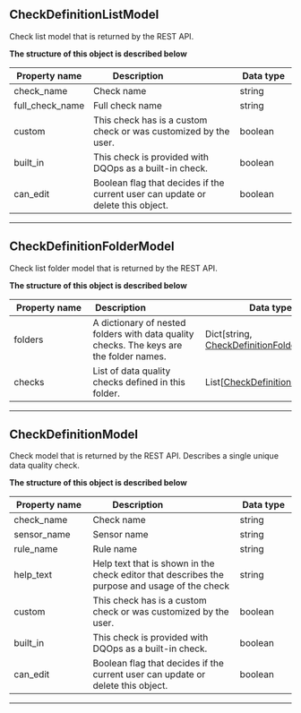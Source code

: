 
## CheckDefinitionListModel  
Check list model that is returned by the REST API.  
  

**The structure of this object is described below**  
  

|&nbsp;Property&nbsp;name&nbsp;|&nbsp;Description&nbsp;&nbsp;&nbsp;&nbsp;&nbsp;&nbsp;&nbsp;&nbsp;&nbsp;&nbsp;&nbsp;&nbsp;&nbsp;&nbsp;&nbsp;&nbsp;&nbsp;&nbsp;&nbsp;&nbsp;&nbsp;|&nbsp;Data&nbsp;type&nbsp;|
|---------------|---------------------------------|-----------|
|check_name|Check name|string|
|full_check_name|Full check name|string|
|custom|This check has is a custom check or was customized by the user.|boolean|
|built_in|This check is provided with DQOps as a built-in check.|boolean|
|can_edit|Boolean flag that decides if the current user can update or delete this object.|boolean|


___  

## CheckDefinitionFolderModel  
Check list folder model that is returned by the REST API.  
  

**The structure of this object is described below**  
  

|&nbsp;Property&nbsp;name&nbsp;|&nbsp;Description&nbsp;&nbsp;&nbsp;&nbsp;&nbsp;&nbsp;&nbsp;&nbsp;&nbsp;&nbsp;&nbsp;&nbsp;&nbsp;&nbsp;&nbsp;&nbsp;&nbsp;&nbsp;&nbsp;&nbsp;&nbsp;|&nbsp;Data&nbsp;type&nbsp;|
|---------------|---------------------------------|-----------|
|folders|A dictionary of nested folders with data quality checks. The keys are the folder names.|Dict[string, [CheckDefinitionFolderModel](\docs\client\models\checks\#checkdefinitionfoldermodel)]|
|checks|List of data quality checks defined in this folder.|List[[CheckDefinitionListModel](\docs\client\models\checks\#checkdefinitionlistmodel)]|


___  

## CheckDefinitionModel  
Check model that is returned by the REST API. Describes a single unique data quality check.  
  

**The structure of this object is described below**  
  

|&nbsp;Property&nbsp;name&nbsp;|&nbsp;Description&nbsp;&nbsp;&nbsp;&nbsp;&nbsp;&nbsp;&nbsp;&nbsp;&nbsp;&nbsp;&nbsp;&nbsp;&nbsp;&nbsp;&nbsp;&nbsp;&nbsp;&nbsp;&nbsp;&nbsp;&nbsp;|&nbsp;Data&nbsp;type&nbsp;|
|---------------|---------------------------------|-----------|
|check_name|Check name|string|
|sensor_name|Sensor name|string|
|rule_name|Rule name|string|
|help_text|Help text that is shown in the check editor that describes the purpose and usage of the check|string|
|custom|This check has is a custom check or was customized by the user.|boolean|
|built_in|This check is provided with DQOps as a built-in check.|boolean|
|can_edit|Boolean flag that decides if the current user can update or delete this object.|boolean|


___  

